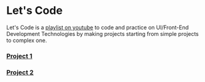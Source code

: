 # Let's Code

Let's Code is a [playlist on youtube](https://www.youtube.com/playlist?list=PLLXntwspGdhB6Zwb98u_crRJNfy3v0lmv) to code and practice on UI/Front-End Development Technologies by making projects starting from simple projects to complex one.


### [Project 1](https://github.com/mahmoudzohdi/Lets-Code/tree/project-1)

### [Project 2](https://github.com/mahmoudzohdi/Lets-Code/tree/project-2)
